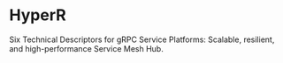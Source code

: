 # HyperR
Six Technical Descriptors for gRPC Service Platforms: Scalable, resilient, and high-performance Service Mesh Hub.
